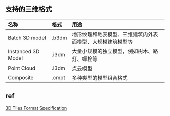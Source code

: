 ## 支持的三维格式
| 名称 | 格式 | 用途 |
| :-----| :---- | :----|
| Batch 3D model | .b3dm | 地形纹理和地表模型、三维建筑内外表面模型、大规模建筑模型等 |
| Instanced 3D Model | .i3dm | 大量小规模的独立模型，例如树木、路灯、螺栓等|
| Point Cloud | .i3dm | 点云模型 |
| Composite | .cmpt | 多种类型的模型组合格式 |

## ref
[3D Tiles Format Specification](https://github.com/CesiumGS/3d-tiles)
